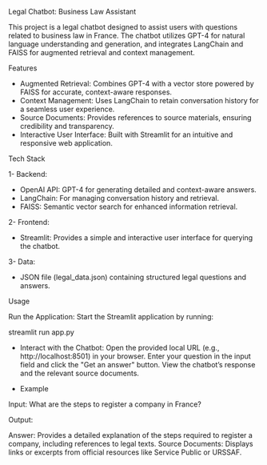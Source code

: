 Legal Chatbot: Business Law Assistant

This project is a legal chatbot designed to assist users with questions related to business law in France. The chatbot utilizes GPT-4 for natural language understanding and generation, and integrates LangChain and FAISS for augmented retrieval and context management.

Features

- Augmented Retrieval: Combines GPT-4 with a vector store powered by FAISS for accurate, context-aware responses.
- Context Management: Uses LangChain to retain conversation history for a seamless user experience.
- Source Documents: Provides references to source materials, ensuring credibility and transparency.
- Interactive User Interface: Built with Streamlit for an intuitive and responsive web application.

Tech Stack

1- Backend:
- OpenAI API: GPT-4 for generating detailed and context-aware answers.
- LangChain: For managing conversation history and retrieval.
- FAISS: Semantic vector search for enhanced information retrieval.
  
2- Frontend:
- Streamlit: Provides a simple and interactive user interface for querying the chatbot.
  
3- Data:
- JSON file (legal_data.json) containing structured legal questions and answers.

Usage

Run the Application: Start the Streamlit application by running:

streamlit run app.py

- Interact with the Chatbot:
Open the provided local URL (e.g., http://localhost:8501) in your browser.
Enter your question in the input field and click the "Get an answer" button.
View the chatbot’s response and the relevant source documents.

- Example
  
Input:
What are the steps to register a company in France?

Output:

Answer: Provides a detailed explanation of the steps required to register a company, including references to legal texts.
Source Documents: Displays links or excerpts from official resources like Service Public or URSSAF.
